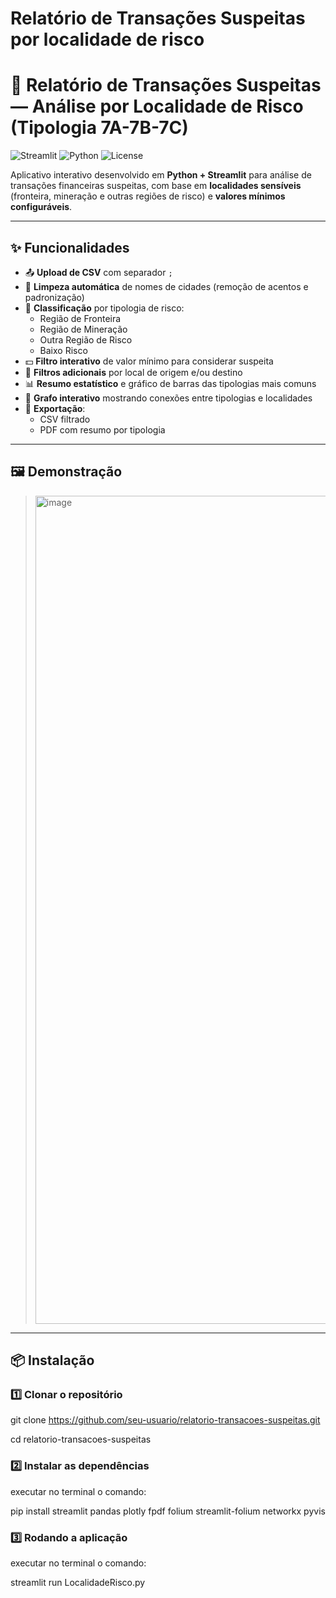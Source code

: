 # Relatório de Transações Suspeitas por localidade de risco
# 🚨 Relatório de Transações Suspeitas — Análise por Localidade de Risco (Tipologia 7A-7B-7C)

![Streamlit](https://img.shields.io/badge/Streamlit-App-red?logo=streamlit)
![Python](https://img.shields.io/badge/Python-3.8%2B-blue?logo=python)
![License](https://img.shields.io/badge/license-MIT-green)

Aplicativo interativo desenvolvido em **Python + Streamlit** para análise de transações financeiras suspeitas, com base em **localidades sensíveis** (fronteira, mineração e outras regiões de risco) e **valores mínimos configuráveis**.

---

## ✨ Funcionalidades

- 📤 **Upload de CSV** com separador `;`
- 🧹 **Limpeza automática** de nomes de cidades (remoção de acentos e padronização)
- 📍 **Classificação** por tipologia de risco:
  - Região de Fronteira
  - Região de Mineração
  - Outra Região de Risco
  - Baixo Risco
- 💵 **Filtro interativo** de valor mínimo para considerar suspeita
- 🔎 **Filtros adicionais** por local de origem e/ou destino
- 📊 **Resumo estatístico** e gráfico de barras das tipologias mais comuns
- 🔗 **Grafo interativo** mostrando conexões entre tipologias e localidades
- 📄 **Exportação**:
  - CSV filtrado
  - PDF com resumo por tipologia

---

## 🖼️ Demonstração

> <img width="2489" height="1325" alt="image" src="https://github.com/user-attachments/assets/44c888b6-cdf6-44c7-a413-a6dc00d11613" />

---

## 📦 Instalação

### 1️⃣ Clonar o repositório

git clone https://github.com/seu-usuario/relatorio-transacoes-suspeitas.git

cd relatorio-transacoes-suspeitas

### 2️⃣ Instalar as dependências

executar no terminal o comando: 

pip install streamlit pandas plotly fpdf folium streamlit-folium networkx pyvis

### 3️⃣ Rodando a aplicação

executar no terminal o comando: 

streamlit run LocalidadeRisco.py
